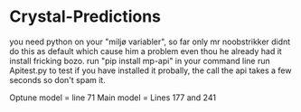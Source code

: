 # Crystal-Predictions

you need python on your "miljø variabler", so far only mr noobstrikker didnt do this as default which cause him a problem even thou he already had it install fricking bozo.
run "pip install mp-api" in your command line
run Apitest.py to test if you have installed it probally, the call the api takes a few seconds so don't spam it.

Optune model = line 71
Main model = Lines 177 and 241